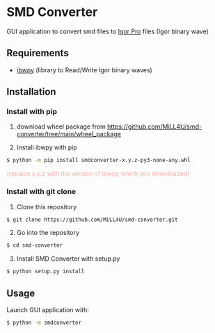 # SMD Converter
GUI application to convert smd files to [Igor Pro](https://www.wavemetrics.com/) files (Igor binary wave)

## Requirements
- [ibwpy](https://github.com/MiLL4U/ibwpy) (library to Read/Write Igor binary waves)

## Installation
### Install with pip
1. download wheel package from https://github.com/MiLL4U/smd-converter/tree/main/wheel_package

2. Install ibwpy with pip
```bash
$ python -m pip install smdconverter-x.y.z-py3-none-any.whl
```
<span style="color: #FFAAAA">(replace x.y.z with the version of ibwpy which you downloaded)</span>

### Install with git clone
1. Clone this repository

```bash
$ git clone https://github.com/MiLL4U/smd-converter.git
```

2. Go into the repository

```bash
$ cd smd-converter
```

3. Install SMD Converter with setup.py

```bash
$ python setup.py install
```

## Usage
Launch GUI application with:
```bash
$ python -m smdconverter
```
